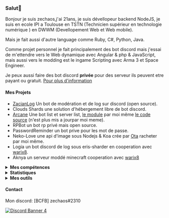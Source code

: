 ### Salut👋 

Bonjour je suis zechaos,j'ai 21ans, je suis dévellopeur backend NodeJS, je suis en ecole IPI a Toulouse en TSTN (Technicien supérieur en technologie numérique ) en DWWM (Devellopement Web et Web mobile).

Mais je fait aussi d'autre language comme Ruby, C#, Python, Java.

Comme projet personnel je fait principalement des bot discord mais j'essai de m'ettendre vers le Web dynamique avec Angular & php & JavaScript, mais aussi vers le modding est le ingame Scripting avec Arma 3 et Space Engineer.

Je peux aussi faire des bot discord **privée** pour des serveur ils peuvent etre payant ou gratuit. [Pour plus d'information](https://github.com/zechaos031/zechaos031/blob/master/info/CustomBot.md)

#### Mes Projets
  - [ZacianLog](https://github.com/zechaos031/ZacianLogs) Un bot de modération et de log sur discord (open source).
  - Clouds Shards une solution d'hébergement libre de bot discord.
  - [Arcane](https://arcane-center.xyz/) Une bot list et server list, [le module](https://www.npmjs.com/package/abcapi) par moi même [le code source](https://github.com/Arcane-Bot-Center/abcAPI) (n'est plus mis a jourpar moi meme).
  - RPBot un bot rp privé mais open source.
  - PasswordReminder un bot prive pour les mot de passe.
  - Neko-Love une api d'image sous Nodejs & Koa crée par [Ota](https://github.com/Steven-Debande) racheter par moi même.
  - Logia un bot discord de log sous eris-sharder en cooperation avec [warix8](https://github.com/warix8).
  - Aknya un serveur moddé minecraft cooperation avec [warix8](https://github.com/warix8)
  
<details>
  <summary><b>Mes compétences</b></summary>
  <details>
  <summary><b>Language</b></summary>
    <details>
  <summary><b>Web</b></summary>
      
![60%](https://progress-bar.dev/60?title=JavaScript) ![30%](https://progress-bar.dev/30?title=HTML) ![30%](https://progress-bar.dev/30?title=CSS)
</details>

<details>
  <summary><b>Backend</b></summary>
  
![90%](https://progress-bar.dev/90?title=NodeJS) ![5%](https://progress-bar.dev/5?title=PHP) ![30%](https://progress-bar.dev/30?title=Deno) ![30%](https://progress-bar.dev/30?title=TypeScript)  ![30%](https://progress-bar.dev/30?title=CoffeeScript)
</details>

<details>
  <summary><b>Autres</b></summary>
  
![20%](https://progress-bar.dev/20?title=Ruby) ![20%](https://progress-bar.dev/20?title=Python) ![60%](https://progress-bar.dev/60?title=Csharp)  ![10%](https://progress-bar.dev/10?title=Lua) ![10%](https://progress-bar.dev/10?title=GML)
  </details>
</details>

<details>
  <summary><b>Game Engine</b></summary>

![30%](https://progress-bar.dev/30?title=UnrealEngine4) ![30%](https://progress-bar.dev/30?title=GM2)
</details>

<details>
  <summary><b>OS</b></summary>

![30%](https://progress-bar.dev/30?title=Linux) ![70%](https://progress-bar.dev/70?title=Windows)
</details>

<details>
  <summary><b>Materiel</b></summary>

![90%](https://progress-bar.dev/90?title=Hardware)
</details>

</details>

<details>
  <summary><b>Statistiques</b></summary>
  
  [![Github Statistics](https://github-readme-stats.vercel.app/api?username=zechaos031&theme=radical)](https://github.com/anuraghazra/github-readme-stats)
[![Github Statistics](https://github-profile-trophy.vercel.app/?username=zechaos031&theme=dracula)

<!--START_SECTION:waka-->
![Profile Views](http://img.shields.io/badge/Profile%20Views-11-blue)

**🐱 My Github Data** 

> 🏆 561 Contributions in the Year 2020
 > 
> 📦 43.6 kB Used in Github's Storage 
 > 
> 💼 Opted to Hire
 > 
> 📜 42 Public Repositories
 > 
> 🔑 9 Private Repositories 

**I'm an Early 🐤** 

```text
🌞 Morning    114 commits    ██████░░░░░░░░░░░░░░░░░░░   24.73% 
🌆 Daytime    165 commits    █████████░░░░░░░░░░░░░░░░   35.79% 
🌃 Evening    86 commits     ████░░░░░░░░░░░░░░░░░░░░░   18.66% 
🌙 Night      96 commits     █████░░░░░░░░░░░░░░░░░░░░   20.82%

```
📅 **I'm Most Productive on Monday** 

```text
Monday       132 commits    ███████░░░░░░░░░░░░░░░░░░   28.63% 
Tuesday      79 commits     ████░░░░░░░░░░░░░░░░░░░░░   17.14% 
Wednesday    74 commits     ████░░░░░░░░░░░░░░░░░░░░░   16.05% 
Thursday     58 commits     ███░░░░░░░░░░░░░░░░░░░░░░   12.58% 
Friday       50 commits     ██░░░░░░░░░░░░░░░░░░░░░░░   10.85% 
Saturday     40 commits     ██░░░░░░░░░░░░░░░░░░░░░░░   8.68% 
Sunday       28 commits     █░░░░░░░░░░░░░░░░░░░░░░░░   6.07%

```


📊 **This Week I Spent My Time On** 

```text
⌚︎ Time Zone: Europe/Paris

💬 Programming Languages: 
JavaScript               48 mins             ███████████░░░░░░░░░░░░░░   43.89% 
Other                    18 mins             ████░░░░░░░░░░░░░░░░░░░░░   16.78% 
JSON                     17 mins             ████░░░░░░░░░░░░░░░░░░░░░   16.16% 
C#                       10 mins             ██░░░░░░░░░░░░░░░░░░░░░░░   9.21% 
CSS                      6 mins              █░░░░░░░░░░░░░░░░░░░░░░░░   6.19%

🔥 Editors: 
WebStorm                 1 hr 39 mins        ██████████████████████░░░   89.98% 
Rider                    11 mins             ██░░░░░░░░░░░░░░░░░░░░░░░   10.02%

🐱‍💻 Projects: 
AknyaBot                 56 mins             ████████████░░░░░░░░░░░░░   51.19% 
coursAngular             20 mins             ████░░░░░░░░░░░░░░░░░░░░░   18.34% 
zechaosNode              12 mins             ███░░░░░░░░░░░░░░░░░░░░░░   11.56% 
zechaos                  9 mins              ██░░░░░░░░░░░░░░░░░░░░░░░   8.87% 
BasicIA                  6 mins              █░░░░░░░░░░░░░░░░░░░░░░░░   5.55%

```

**I Mostly Code in JavaScript** 

```text
JavaScript               19 repos            ███████████████████░░░░░░   76.0% 
C#                       4 repos             ████░░░░░░░░░░░░░░░░░░░░░   16.0% 
Python                   1 repo              █░░░░░░░░░░░░░░░░░░░░░░░░   4.0% 
Ruby                     1 repo              █░░░░░░░░░░░░░░░░░░░░░░░░   4.0%

```


**Timeline**

![Chart not found](https://github.com/zechaos031/zechaos031/blob/master/charts/bar_graph.png) 


<!--END_SECTION:waka-->



![Chart not found](https://wakatime.com/share/@82d61414-6426-46d3-ba45-230b1678d094/a854baf3-b811-4627-ac99-e35f0a84f3df.png) 

</details>

<details>
  <summary><b>Mes outils</b></summary>
  
[![Webstorm](https://img.shields.io/badge/Webstrom-007acc?style=for-the-badge&logo=JetBrains&logoColor=white)](https://www.jetbrains.com/)
[![Rider](https://img.shields.io/badge/Rider-007acc?style=for-the-badge&logo=JetBrains&logoColor=white)](https://www.jetbrains.com/)
[![Git](https://img.shields.io/badge/Git-f05032?style=for-the-badge&logo=git&logoColor=white)](https://git-scm.com/)
[![MongoDB](https://img.shields.io/badge/MongoDB-47a248?style=for-the-badge&logo=mongodb&logoColor=white)](https://www.mongodb.com/)    
[![Javascript](https://img.shields.io/badge/Javascript-f7df1e?style=for-the-badge&logo=javascript&logoColor=white)](https://developer.mozilla.org/en-US/docs/Web/JavaScript)
[![Node.js](https://img.shields.io/badge/Node.js-339933?style=for-the-badge&logo=node.js&logoColor=white)](https://nodejs.org/en/)
</details>



#### Contact
Mon discord: [BCFB] zechaos#2310

[![Discord Banner 4](https://discordapp.com/api/guilds/666062901072887819/widget.png?style=banner4)](https://discordapp.com/invite/gTE6dyY)
